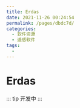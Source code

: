```yaml
---
title: Erdas
date: 2021-11-26 00:24:54
permalink: /pages/dbdc7d/
categories:
  - 软件资源
  - 遥感软件
tags:
  - 
---
```

# Erdas

::: tip
开发中
:::


